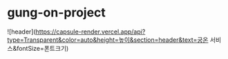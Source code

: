 # gung-on-project
![header](https://capsule-render.vercel.app/api?type=Transparent&color=auto&height=높이&section=header&text=궁온 서비스&fontSize=폰트크기)
